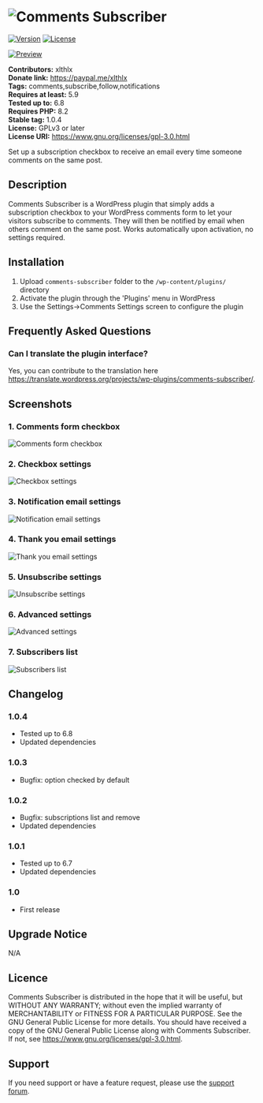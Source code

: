 # ![Comments Subscriber](assets/banner.png "WordPress Plugin")

[![Version](https://img.shields.io/badge/version-1.0.4-blueviolet)](https://plugintests.com/plugins/wporg/comments-subscriber/latest) [![License](https://img.shields.io/badge/license-GPL_v3-blueviolet)](https://github.com/xlthlx/comments-subscriber/blob/main/LICENSE)

[![Preview](https://img.shields.io/badge/live-preview-blueviolet?logo=wordpress&style=for-the-badge)](https://playground.wordpress.net/?mode=seamless#{%22$schema%22:%22https://playground.wordpress.net/blueprint-schema.json%22,%22landingPage%22:%22/wp-admin/options-general.php?page=comments-subscriber-settings%22,%22login%22:true,%22preferredVersions%22:{%22php%22:%228.0%22,%22wp%22:%22latest%22},%22siteOptions%22:{%22blogname%22:%22Comments%20Subscriber%22,%22blogdescription%22:%22Comments%20Subscriber%20is%20a%20WordPress%20plugin%20that%20simply%20adds%20a%20subscription%20checkbox%20to%20your%20WordPress%20comments%20form%20to%20let%20your%20visitors%20subscribe%20to%20comments.%22},%22plugins%22:[%22comments-subscriber%22]})

**Contributors:** xlthlx \
**Donate link:** https://paypal.me/xlthlx \
**Tags:** comments,subscribe,follow,notifications \
**Requires at least:** 5.9 \
**Tested up to:** 6.8 \
**Requires PHP:** 8.2 \
**Stable tag:** 1.0.4 \
**License:** GPLv3 or later \
**License URI:** https://www.gnu.org/licenses/gpl-3.0.html

Set up a subscription checkbox to receive an email every time someone comments on the same post.

## Description

Comments Subscriber is a WordPress plugin that simply adds a subscription checkbox to your WordPress comments form to let your visitors subscribe to comments.
They will then be notified by email when others comment on the same post. Works automatically upon activation, no settings required.

## Installation

1. Upload `comments-subscriber` folder to the `/wp-content/plugins/` directory
2. Activate the plugin through the 'Plugins' menu in WordPress
3. Use the Settings->Comments Settings screen to configure the plugin

## Frequently Asked Questions

### Can I translate the plugin interface?

Yes, you can contribute to the translation here https://translate.wordpress.org/projects/wp-plugins/comments-subscriber/.

## Screenshots

### 1. Comments form checkbox

![Comments form checkbox](assets/screenshot-1.jpg)

### 2. Checkbox settings

![Checkbox settings](assets/screenshot-2.jpg)

### 3. Notification email settings

![Notification email settings](assets/screenshot-3.jpg)

### 4. Thank you email settings

![Thank you email settings](assets/screenshot-4.jpg)

### 5. Unsubscribe settings

![Unsubscribe settings](assets/screenshot-5.jpg)

### 6. Advanced settings

![Advanced settings](assets/screenshot-6.jpg)

### 7. Subscribers list

![Subscribers list](assets/screenshot-7.jpg)


## Changelog

### 1.0.4

* Tested up to 6.8
* Updated dependencies

### 1.0.3

* Bugfix: option checked by default

### 1.0.2

* Bugfix: subscriptions list and remove
* Updated dependencies

### 1.0.1

* Tested up to 6.7
* Updated dependencies

### 1.0

* First release

## Upgrade Notice

N/A

## Licence

Comments Subscriber is distributed in the hope that it will be useful, but WITHOUT ANY WARRANTY; without even the implied warranty of MERCHANTABILITY or FITNESS FOR A PARTICULAR PURPOSE. See the GNU General Public License for more details. You should have received a copy of the GNU General Public License along with Comments Subscriber.
If not, see https://www.gnu.org/licenses/gpl-3.0.html.

## Support

If you need support or have a feature request, please use the [support forum](https://wordpress.org/support/plugin/comments-subscriber/).
